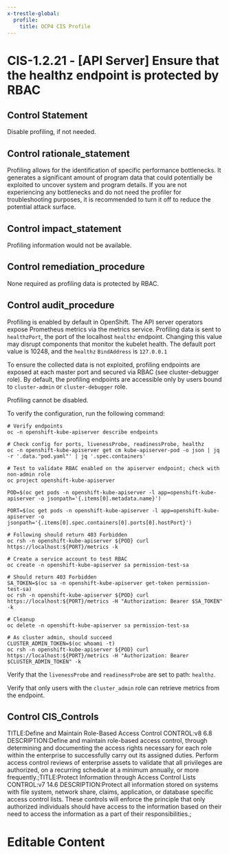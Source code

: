 ```yaml
---
x-trestle-global:
  profile:
    title: OCP4 CIS Profile
---
```


# CIS-1.2.21 - \[API Server\] Ensure that the healthz endpoint is protected by RBAC

## Control Statement

Disable profiling, if not needed.

## Control rationale_statement

Profiling allows for the identification of specific performance bottlenecks. It generates a significant amount of program data that could potentially be exploited to uncover system and program details. If you are not experiencing any bottlenecks and do not need the profiler for troubleshooting purposes, it is recommended to turn it off to reduce the potential attack surface.

## Control impact_statement

Profiling information would not be available.

## Control remediation_procedure

None required as profiling data is protected by RBAC.

## Control audit_procedure

Profiling is enabled by default in OpenShift. The API server operators expose Prometheus metrics via the metrics service. Profiling data is sent to `healthzPort`, the port of the localhost `healthz` endpoint. Changing this value may disrupt components that monitor the kubelet health. The default port value is 10248, and the `healthz`
`BindAddress` is `127.0.0.1`

To ensure the collected data is not exploited, profiling endpoints are exposed at each master port and secured via RBAC (see cluster-debugger role). By default, the profiling endpoints are accessible only by users bound to `cluster-admin` or `cluster-debugger` role. 

Profiling cannot be disabled.

To verify the configuration, run the following command:

```
# Verify endpoints
oc -n openshift-kube-apiserver describe endpoints

# Check config for ports, livenessProbe, readinessProbe, healthz
oc -n openshift-kube-apiserver get cm kube-apiserver-pod -o json | jq -r '.data."pod.yaml"' | jq '.spec.containers'

# Test to validate RBAC enabled on the apiserver endpoint; check with non-admin role
oc project openshift-kube-apiserver

POD=$(oc get pods -n openshift-kube-apiserver -l app=openshift-kube-apiserver -o jsonpath='{.items[0].metadata.name}')

PORT=$(oc get pods -n openshift-kube-apiserver -l app=openshift-kube-apiserver -o jsonpath='{.items[0].spec.containers[0].ports[0].hostPort}')

# Following should return 403 Forbidden
oc rsh -n openshift-kube-apiserver ${POD} curl https://localhost:${PORT}/metrics -k

# Create a service account to test RBAC
oc create -n openshift-kube-apiserver sa permission-test-sa

# Should return 403 Forbidden
SA_TOKEN=$(oc sa -n openshift-kube-apiserver get-token permission-test-sa)
oc rsh -n openshift-kube-apiserver ${POD} curl https://localhost:${PORT}/metrics -H "Authorization: Bearer $SA_TOKEN" -k

# Cleanup
oc delete -n openshift-kube-apiserver sa permission-test-sa

# As cluster admin, should succeed
CLUSTER_ADMIN_TOKEN=$(oc whoami -t)
oc rsh -n openshift-kube-apiserver ${POD} curl https://localhost:${PORT}/metrics -H "Authorization: Bearer $CLUSTER_ADMIN_TOKEN" -k
```

Verify that the `livenessProbe` and `readinessProbe` are set to path: `healthz`.

Verify that only users with the `cluster_admin` role can retrieve metrics from the endpoint.

## Control CIS_Controls

TITLE:Define and Maintain Role-Based Access Control CONTROL:v8 6.8 DESCRIPTION:Define and maintain role-based access control, through determining and documenting the access rights necessary for each role within the enterprise to successfully carry out its assigned duties. Perform access control reviews of enterprise assets to validate that all privileges are authorized, on a recurring schedule at a minimum annually, or more frequently.;TITLE:Protect Information through Access Control Lists CONTROL:v7 14.6 DESCRIPTION:Protect all information stored on systems with file system, network share, claims, application, or database specific access control lists. These controls will enforce the principle that only authorized individuals should have access to the information based on their need to access the information as a part of their responsibilities.;

# Editable Content

<!-- Make additions and edits below -->
<!-- The above represents the contents of the control as received by the profile, prior to additions. -->
<!-- If the profile makes additions to the control, they will appear below. -->
<!-- The above markdown may not be edited but you may edit the content below, and/or introduce new additions to be made by the profile. -->
<!-- If there is a yaml header at the top, parameter values may be edited. Use --set-parameters to incorporate the changes during assembly. -->
<!-- The content here will then replace what is in the profile for this control, after running profile-assemble. -->
<!-- The current profile has no added parts for this control, but you may add new ones here. -->
<!-- Each addition must have a heading either of the form ## Control my_addition_name -->
<!-- or ## Part a. (where the a. refers to one of the control statement labels.) -->
<!-- "## Control" parts are new parts added after the statement part. -->
<!-- "## Part" parts are new parts added into the top-level statement part with that label. -->
<!-- Subparts may be added with nested hash levels of the form ### My Subpart Name -->
<!-- underneath the parent ## Control or ## Part being added -->
<!-- See https://ibm.github.io/compliance-trestle/tutorials/ssp_profile_catalog_authoring/ssp_profile_catalog_authoring for guidance. -->
